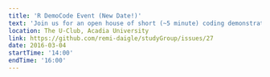```yaml
---
title: 'R DemoCode Event (New Date!)'
text: 'Join us for an open house of short (~5 minute) coding demonstrations covering a wide range of topics!'
location: The U-Club, Acadia University
link: https://github.com/remi-daigle/studyGroup/issues/27
date: 2016-03-04
startTime: '14:00'
endTime: '16:00'
---
```


